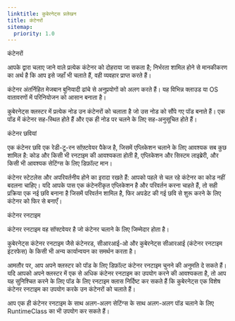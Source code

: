 ```yaml
---
linktitle: कुबेरनेट्स प्रलेखन
title: कंटेनरों
sitemap:
  priority: 1.0
---
```


कंटेनरों


आपके द्वारा चलाए जाने वाले प्रत्येक कंटेनर को दोहराया जा सकता है; निर्भरता शामिल होने से मानकीकरण का अर्थ है कि आप इसे जहाँ भी चलाते हैं, वही व्यवहार प्राप्त करते हैं।

कंटेनर अंतर्निहित मेजबान बुनियादी ढांचे से अनुप्रयोगों को अलग करते हैं। यह विभिन्न क्लाउड या OS वातावरणों में परिनियोजन को आसान बनाता है।

कुबेरनेट्स क्लस्टर में प्रत्येक नोड उन कंटेनरों को चलाता है जो उस नोड को सौंपे गए पॉड बनाते हैं। एक पॉड में कंटेनर सह-स्थित होते हैं और एक ही नोड पर चलने के लिए सह-अनुसूचित होते हैं।

कंटेनर छवियां

एक कंटेनर छवि एक रेडी-टू-रन सॉफ़्टवेयर पैकेज है, जिसमें एप्लिकेशन चलाने के लिए आवश्यक सब कुछ शामिल है: कोड और किसी भी रनटाइम की आवश्यकता होती है, एप्लिकेशन और सिस्टम लाइब्रेरी,
और किसी भी आवश्यक सेटिंग्स के लिए डिफ़ॉल्ट मान।

कंटेनर स्टेटलेस और अपरिवर्तनीय होने का इरादा रखते हैं: आपको पहले से चल रहे कंटेनर का कोड नहीं बदलना चाहिए। यदि आपके पास एक कंटेनरीकृत एप्लिकेशन है और परिवर्तन करना चाहते हैं, तो सही 
प्रक्रिया एक नई छवि बनाना है जिसमें परिवर्तन शामिल है, फिर अपडेट की गई छवि से शुरू करने के लिए कंटेनर को फिर से बनाएँ।

कंटेनर रनटाइम

कंटेनर रनटाइम वह सॉफ्टवेयर है जो कंटेनर चलाने के लिए जिम्मेदार होता है।

कुबेरनेट्स कंटेनर रनटाइम जैसे कंटेनरड, सीआरआई-ओ और कुबेरनेट्स सीआरआई (कंटेनर रनटाइम इंटरफेस) के किसी भी अन्य कार्यान्वयन का समर्थन करता है।

आमतौर पर, आप अपने क्लस्टर को पॉड के लिए डिफ़ॉल्ट कंटेनर रनटाइम चुनने की अनुमति दे सकते हैं। यदि आपको अपने क्लस्टर में एक से अधिक कंटेनर रनटाइम का उपयोग करने की आवश्यकता है, तो आप
यह सुनिश्चित करने के लिए पॉड के लिए रनटाइम क्लास निर्दिष्ट कर सकते हैं कि कुबेरनेट्स एक विशेष कंटेनर रनटाइम का उपयोग करके उन कंटेनरों को चलाते हैं।

आप एक ही कंटेनर रनटाइम के साथ अलग-अलग सेटिंग्स के साथ अलग-अलग पॉड चलाने के लिए RuntimeClass का भी उपयोग कर सकते हैं।
